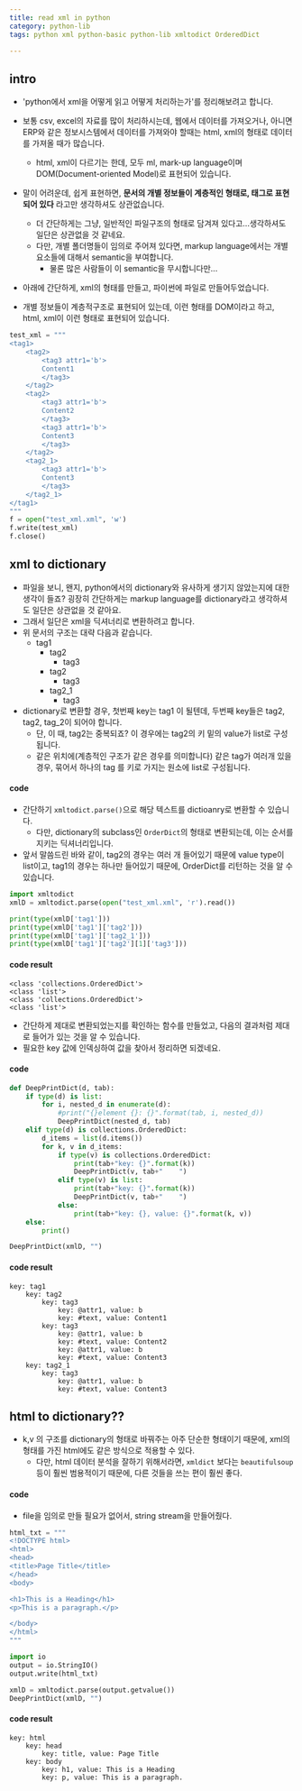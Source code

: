 ```yaml
---
title: read xml in python
category: python-lib
tags: python xml python-basic python-lib xmltodict OrderedDict

---
```


## intro

- 'python에서 xml을 어떻게 읽고 어떻게 처리하는가'를 정리해보려고 합니다. 
- 보통 csv, excel의 자료를 많이 처리하시는데, 웹에서 데이터를 가져오거나, 아니면 ERP와 같은 정보시스템에서 데이터를 가져와야 할때는 html, xml의 형태로 데이터를 가져올 때가 많습니다. 
    - html, xml이 다르기는 한데, 모두 ml, mark-up language이며 DOM(Document-oriented Model)로 표현되어 있습니다. 

- 말이 어려운데, 쉽게 표현하면, **문서의 개별 정보들이 계층적인 형태로, 태그로 표현되어 있다** 라고만 생각하셔도 상관없습니다. 
	- 더 간단하게는 그냥, 일반적인 파일구조의 형태로 담겨져 있다고...생각하셔도 일단은 상관없을 것 같네요. 
	- 다만, 개별 폴더명들이 임의로 주어져 있다면, markup language에서는 개별 요소들에 대해서 semantic을 부여합니다. 
		- 물론 많은 사람들이 이 semantic을 무시합니다만...

- 아래에 간단하게, xml의 형태를 만들고, 파이썬에 파일로 만들어두었습니다. 
- 개별 정보들이 계층적구조로 표현되어 있는데, 이런 형태를 DOM이라고 하고, html, xml이 이런 형태로 표현되어 있습니다. 

``` python
test_xml = """
<tag1>
    <tag2>
        <tag3 attr1='b'>
        Content1
        </tag3>
    </tag2>
    <tag2>
        <tag3 attr1='b'>
        Content2
        </tag3>
        <tag3 attr1='b'>
        Content3
        </tag3>
    </tag2>
    <tag2_1>
        <tag3 attr1='b'>
        Content3
        </tag3>
    </tag2_1>
</tag1>
"""
f = open("test_xml.xml", 'w')
f.write(test_xml)
f.close()
```

## xml to dictionary 

- 파일을 보니, 왠지, python에서의 dictionary와 유사하게 생기지 않았는지에 대한 생각이 들죠? 굉장히 간단하게는 markup language를 dictionary라고 생각하셔도 일단은 상관없을 것 같아요. 
- 그래서 일단은 xml을 딕셔너리로 변환하려고 합니다. 
- 위 문서의 구조는 대략 다음과 같습니다.
    - tag1
        - tag2
            - tag3
        - tag2
            - tag3
        - tag2_1
            - tag3
-  dictionary로 변환할 경우, 첫번째 key는 tag1 이 될텐데, 두번째 key들은 tag2, tag2, tag_2이 되어야 합니다. 
    - 단, 이 때, tag2는 중복되죠? 이 경우에는 tag2의 키 밑의 value가 list로 구성됩니다. 
    - 같은 위치에(계층적인 구조가 같은 경우를 의미합니다) 같은 tag가 여러개 있을 경우, 묶어서 하나의 tag 를 키로 가지는 원소에 list로 구성됩니다. 

#### code 

- 간단하기 `xmltodict.parse()`으로 해당 텍스트를 dictioanry로 변환할 수 있습니다. 
	- 다만, dictionary의 subclass인 `OrderDict`의 형태로 변환되는데, 이는 순서를 지키는 딕셔너리입니다. 
- 앞서 말씀드린 바와 같이, tag2의 경우는 여러 개 들어있기 때문에 value type이 list이고, tag1의 경우는 하나만 들어있기 때문에, OrderDict를 리턴하는 것을 알 수 있습니다. 

```python
import xmltodict
xmlD = xmltodict.parse(open("test_xml.xml", 'r').read())

print(type(xmlD['tag1']))
print(type(xmlD['tag1']['tag2']))
print(type(xmlD['tag1']['tag2_1']))
print(type(xmlD['tag1']['tag2'][1]['tag3']))
```
    
#### code result

```
<class 'collections.OrderedDict'>
<class 'list'>
<class 'collections.OrderedDict'>
<class 'list'>
```


- 간단하게 제대로 변환되었는지를 확인하는 함수를 만들었고, 다음의 결과처럼 제대로 들어가 있는 것을 알 수 있습니다. 
- 필요한 key 값에 인덱싱하여 값을 찾아서 정리하면 되겠네요. 

#### code 

```python
def DeepPrintDict(d, tab):
    if type(d) is list:
        for i, nested_d in enumerate(d):
            #print("{}element {}: {}".format(tab, i, nested_d))
            DeepPrintDict(nested_d, tab)
    elif type(d) is collections.OrderedDict:
        d_items = list(d.items())
        for k, v in d_items:
            if type(v) is collections.OrderedDict:
                print(tab+"key: {}".format(k))
                DeepPrintDict(v, tab+"    ")
            elif type(v) is list:
                print(tab+"key: {}".format(k))
                DeepPrintDict(v, tab+"    ")
            else:
                print(tab+"key: {}, value: {}".format(k, v))
    else:
        print()

DeepPrintDict(xmlD, "")
```


#### code result

```
key: tag1
    key: tag2
        key: tag3
            key: @attr1, value: b
            key: #text, value: Content1
        key: tag3
            key: @attr1, value: b
            key: #text, value: Content2
            key: @attr1, value: b
            key: #text, value: Content3
    key: tag2_1
        key: tag3
            key: @attr1, value: b
            key: #text, value: Content3
```


## html to dictionary?? 

- k,v 의 구조를 dictionary의 형태로 바꿔주는 아주 단순한 형태이기 때문에, xml의 형태를 가진 html에도 같은 방식으로 적용할 수 있다. 
	- 다만, html 데이터 분석을 잘하기 위해서라면, `xmldict` 보다는 `beautifulsoup`등이 훨씬 범용적이기 때문에, 다른 것들을 쓰는 편이 훨씬 좋다. 

#### code 

- file을 임의로 만들 필요가 없어서, string stream을 만들어줬다. 

```python
html_txt = """
<!DOCTYPE html>
<html>
<head>
<title>Page Title</title>
</head>
<body>

<h1>This is a Heading</h1>
<p>This is a paragraph.</p>

</body>
</html>
"""

import io
output = io.StringIO()
output.write(html_txt)

xmlD = xmltodict.parse(output.getvalue())
DeepPrintDict(xmlD, "")
```

#### code result 

```
key: html
    key: head
        key: title, value: Page Title
    key: body
        key: h1, value: This is a Heading
        key: p, value: This is a paragraph.
```
